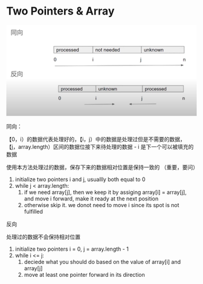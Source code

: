 # Two Pointers & Array

![](<../../.gitbook/assets/Screen Shot 2021-12-31 at 2.03.19 PM.png>)

同向：

【0，i）的数据代表处理好的，【i，j）中的数据是处理过但是不需要的数据， 【j，array.length）区间的数据位接下来待处理的数据 - i 是下一个可以被填充的数据

使用本方法处理过的数据，保存下来的数据相对位置是保持一致的 （重要，要问）

1. initialize two pointers i and j, usuallly both equal to 0
2. while j < array.length:
   1. if we need array\[j], then we keep it by assiging array\[i] = array\[j], and move i forward, make it ready at the next position
   2. otherwise skip it. we donot need to move i since its spot is not fulfilled

反向

处理过的数据不会保持相对位置

1. initialize two pointers i = 0, j = array.length - 1
2. while i <= j:
   1. deciede what you should do based on  the value of array\[i] and array\[j]
   2. move at least one pointer forward in its direction
